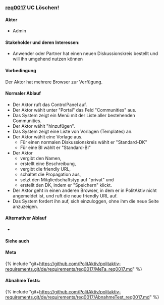 
### [req0017](https://github.com/PolitAktiv/politaktiv-requirements/tree/master/de/requirements/req0017/req0017.md) UC Löschen!

#### Aktor
 * Admin


#### Stakeholder und deren Interessen:
 * Anwender oder Partner hat einen neuen Diskussionskreis bestellt und will ihn umgehend nutzen können


#### Vorbedingung
Der Aktor hat mehrere Browser zur Verfügung.


#### Normaler Ablauf
 * Der Aktor ruft das ControlPanel auf.
 * Der Aktor wählt unter "Portal" das Feld "Communities" aus.
 * Das System zeigt ein Menü mit der Liste aller bestehenden Communities.
 * Der Aktor wählt "hinzufügen".
 * Das System zeigt eine Liste von Vorlagen (Templates) an.
 * Der Aktor wählt eine Vorlage aus.
   * Für einen normalen Diskussionskreis wählt er "Standard-DK"
   * Für eine BI wählt er "Standard-BI"
 * Der Aktor
   * vergibt den Namen,
   * erstellt eine Beschreibung,
   * vergibt die friendly URL,
   * schaltet die Propagation aus,
   * setzt den Mitgliedschaftstyp auf "privat" und
   * erstellt den DK, indem er "Speichern" klickt.
 * Der Aktor geht in einen anderen Browser, in dem er in PolitAktiv nicht angemeldet ist, und ruft die neue friendly URL auf.
 * Das System fordert ihn auf, sich einzuloggen, ohne ihm die neue Seite anzuzeigen.


#### Alternativer Ablauf
 * 


#### Siehe auch

#### Meta
{% include "git+https://github.com/PolitAktiv/politaktiv-requirements.git/de/requirements/req0017/MeTa_req0017.md" %} 


#### Abnahme Tests:
{% include "git+https://github.com/PolitAktiv/politaktiv-requirements.git/de/requirements/req0017/AbnahmeTest_req0017.md" %} 
